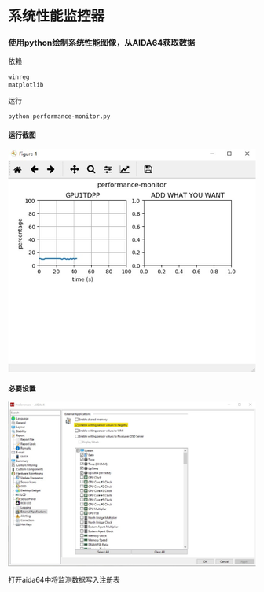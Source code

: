 

# 系统性能监控器

### 使用python绘制系统性能图像，从AIDA64获取数据

依赖

```
winreg
matplotlib
```

运行

```
python performance-monitor.py
```

#### 运行截图

![](https://github.com/iron0rca/performance-monitor/blob/master/image/1.jpg)

#### 必要设置

![](https://github.com/iron0rca/performance-monitor/blob/master/image/2.jpg)

打开aida64中将监测数据写入注册表
